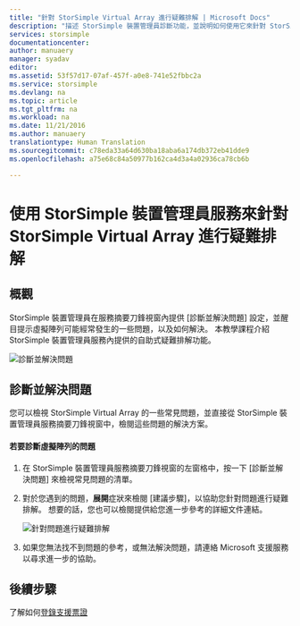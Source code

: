 ```yaml
---
title: "針對 StorSimple Virtual Array 進行疑難排解 | Microsoft Docs"
description: "描述 StorSimple 裝置管理員診斷功能，並說明如何使用它來針對 StorSimple Virtual Array 進行疑難排解。"
services: storsimple
documentationcenter: 
author: manuaery
manager: syadav
editor: 
ms.assetid: 53f57d17-07af-457f-a0e8-741e52fbbc2a
ms.service: storsimple
ms.devlang: na
ms.topic: article
ms.tgt_pltfrm: na
ms.workload: na
ms.date: 11/21/2016
ms.author: manuaery
translationtype: Human Translation
ms.sourcegitcommit: c78eda33a64d630ba18aba6a174db372eb41dde9
ms.openlocfilehash: a75e68c84a50977b162ca4d3a4a02936ca78cb6b

---
```

# <a name="use-the-storsimple-device-manager-service-to-troubleshoot-the-storsimple-virtual-array"></a>使用 StorSimple 裝置管理員服務來針對 StorSimple Virtual Array 進行疑難排解
## <a name="overview"></a>概觀

StorSimple 裝置管理員在服務摘要刀鋒視窗內提供 [診斷並解決問題] 設定，並醒目提示虛擬陣列可能經常發生的一些問題，以及如何解決。 本教學課程介紹 StorSimple 裝置管理員服務內提供的自助式疑難排解功能。

![診斷並解決問題](./media/storsimple-virtual-array-diagnose-problems/diagnose-problems-main.png)

## <a name="diagnose-and-solve-issues"></a>診斷並解決問題

您可以檢視 StorSimple Virtual Array 的一些常見問題，並直接從 StorSimple 裝置管理員服務摘要刀鋒視窗中，檢閱這些問題的解決方案。

#### <a name="to-diagnose-an-issue-with-your-virtual-array"></a>若要診斷虛擬陣列的問題

1. 在 StorSimple 裝置管理員服務摘要刀鋒視窗的左窗格中，按一下 [診斷並解決問題] 來檢視常見問題的清單。

2. 對於您遇到的問題，**展開**症狀來檢閱 [建議步驟]，以協助您針對問題進行疑難排解。 想要的話，您也可以檢閱提供給您進一步參考的詳細文件連結。
   
    ![針對問題進行疑難排解](./media/storsimple-virtual-array-diagnose-problems/diagnose-problems-offline.png)

3. 如果您無法找不到問題的參考，或無法解決問題，請連絡 Microsoft 支援服務以尋求進一步的協助。

## <a name="next-steps"></a>後續步驟
了解如何[登錄支援票證](storsimple-virtual-array-log-support-ticket.md)




<!--HONumber=Jan17_HO4-->


